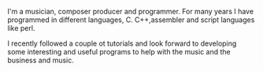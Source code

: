 I'm a musician, composer producer and programmer. For many years I have programmed in different languages, C. C++,assembler and script languages like perl.

I recently followed a couple ot tutorials and look forward to developing some interesting and useful programs to help with the music and the business and music.
